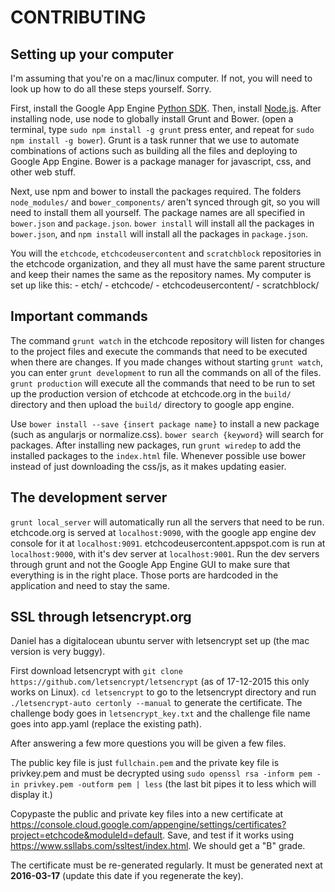 # CONTRIBUTING
## Setting up your computer
I'm assuming that you're on a mac/linux computer. If not, you will need to look up how to do all these steps yourself. Sorry.

First, install the Google App Engine [Python SDK](https://cloud.google.com/appengine/downloads). Then, install [Node.js](http://nodejs.org). After installing node, use node to globally install Grunt and Bower. (open a terminal, type `sudo npm install -g grunt` press enter, and repeat for `sudo npm install -g bower`). Grunt is a task runner that we use to automate combinations of actions such as building all the files
and deploying to Google App Engine. Bower is a package manager for javascript, css, and other web stuff.

Next, use npm and bower to install the packages required. The folders `node_modules/` and `bower_components/` aren't synced through git, so you will need to install them all yourself. The package names are all specified in `bower.json` and `package.json`. `bower install` will install all the packages in `bower.json`, and `npm install` will install all the packages in `package.json`.

You will the `etchcode`, `etchcodeusercontent` and `scratchblock` repositories in the etchcode organization, and they all must have the same parent structure and keep their names the same as the repository names. My computer is set up like this:
	- etch/
		- etchcode/
		- etchcodeusercontent/
		- scratchblock/

## Important commands
The command `grunt watch` in the etchcode repository will listen for changes to the project files and execute the commands that need to be executed when there are changes. If you made changes without starting `grunt watch`, you can enter `grunt development` to run all the commands on all of the files. `grunt production` will execute all the commands that need to be run to set up the production version of etchcode at etchcode.org in the `build/` directory and then upload the `build/` directory to google app engine.

Use `bower install --save {insert package name}` to install a new package (such as angularjs or normalize.css). `bower search {keyword}` will search for packages. After installing new packages, run `grunt wiredep` to add the installed packages to the `index.html` file. Whenever possible use bower instead of just downloading the css/js, as it makes updating easier.

## The development server
`grunt local_server` will automatically run all the servers that need to be run. etchcode.org is served at `localhost:9090`, with the google app engine dev console for it at `localhost:9091`. etchcodeusercontent.appspot.com is run at `localhost:9000`, with it's dev server at `localhost:9001`. Run the dev servers through grunt and not the Google App Engine GUI to make sure that everything is in the right place. Those ports are hardcoded in the application and need to stay the same.

## SSL through letsencrypt.org
Daniel has a digitalocean ubuntu server with letsencrypt set up (the mac version is very buggy).

First download letsencrypt with `git clone https://github.com/letsencrypt/letsencrypt` (as of 17-12-2015 this only works on Linux).
`cd letsencrypt` to go to the letsencrypt directory and run `./letsencrypt-auto certonly --manual` to generate the certificate. The challenge body goes in `letsencrypt_key.txt`
and the challenge file name goes into app.yaml (replace the existing path).

After answering a few more questions you will be given a few files.

The public key file is just `fullchain.pem` and the private key file is privkey.pem and must be decrypted using `sudo openssl rsa -inform pem -in privkey.pem -outform pem | less`
(the last bit pipes it to less which will display it.)

Copypaste the public and private key files into a new certificate at https://console.cloud.google.com/appengine/settings/certificates?project=etchcode&moduleId=default. Save, and
test if it works using https://www.ssllabs.com/ssltest/index.html. We should get a "B" grade.

The certificate must be re-generated regularly. It must be generated next at **2016-03-17** (update this date if you regenerate the key).
